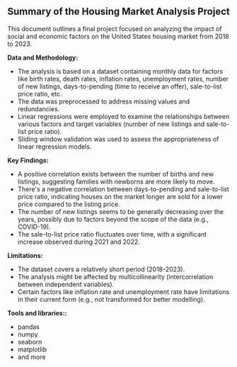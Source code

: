 ## Summary of the Housing Market Analysis Project

This document outlines a final project focused on analyzing the  impact of social and economic factors on the United States housing market from 2018 to 2023. 

**Data and Methodology:**

* The analysis is based on a dataset containing monthly data for factors like birth rates, death rates, inflation rates, unemployment rates, number of new listings, days-to-pending (time to receive an offer), sale-to-list price ratio, etc.
* The data was preprocessed to address missing values and redundancies.
* Linear regressions were employed to examine the relationships between various factors and target variables (number of new listings and sale-to-list price ratio).
* Sliding window validation was used to assess the appropriateness of linear regression models.

**Key Findings:**

* A positive correlation exists between the number of births and new listings, suggesting families with newborns are more likely to move. 
* There's a negative correlation between days-to-pending and sale-to-list price ratio, indicating houses on the market longer are sold for a lower price compared to the listing price.
* The number of new listings seems to be generally decreasing over the years, possibly due to factors beyond the scope of the data (e.g., COVID-19).
* The sale-to-list price ratio fluctuates over time, with a significant increase observed during 2021 and 2022.

**Limitations:**

* The dataset covers a relatively short period (2018-2023). 
* The analysis might be affected by multicollinearity (intercorrelation between independent variables).
* Certain factors like inflation rate and unemployment rate have limitations in their current form (e.g., not transformed for better modelling).

**Tools and libraries::**

* pandas
* numpy
* seaborn
* matplotlib
* and more
